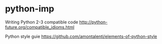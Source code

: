 # python-imp

Writing Python 2-3 compatible code
http://python-future.org/compatible_idioms.html

Python style guie
https://github.com/amontalenti/elements-of-python-style


